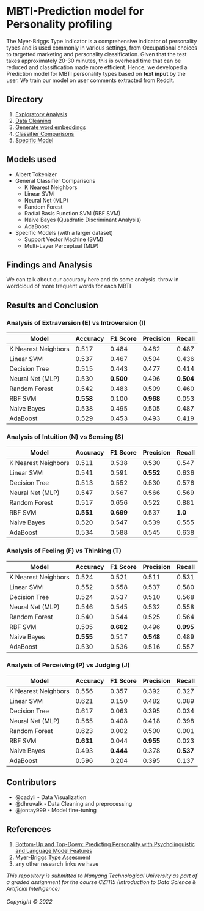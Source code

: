 # MBTI-Prediction model for Personality profiling

The Myer-Briggs Type Indicator is a comprehensive indicator of personality types and is used commonly in various settings, from Occupational choices to targetted marketing and personality classification. Given that the test takes approximately 20-30 minutes, this is overhead time that can be reduced and classification made more efficient. Hence, we developed a Prediction model for MBTI personality types based on **text input** by the user. We train our model on user comments extracted from Reddit.

## Directory

1. [Exploratory Analysis](explore.ipynb)
2. [Data Cleaning](data_cleaning.ipynb)
3. [Generate word embeddings](Reddit%20Embeddings.ipynb)
4. [Classifier Comparisons](Classifier%20Comparisons.ipynb)
5. [Specific Model](Reddit%20LM.ipynb)

## Models used

- Albert Tokenizer
- General Classifier Comparisons
  - K Nearest Neighbors
  - Linear SVM
  - Neural Net (MLP)
  - Random Forest
  - Radial Basis Function SVM (RBF SVM)
  - Naive Bayes (Quadratic Discriminant Analysis)
  - AdaBoost
- Specific Models (with a larger dataset)
  - Support Vector Machine (SVM)
  - Multi-Layer Perceptual (MLP)

## Findings and Analysis

We can talk about our accuracy here and do some analysis. throw in wordcloud of more frequent words for each MBTI

## Results and Conclusion

### Analysis of Extraversion (E) vs Introversion (I)

| Model               | Accuracy  | F1 Score  | Precision | Recall    |
| ------------------- | --------- | --------- | --------- | --------- |
| K Nearest Neighbors | 0.517     | 0.484     | 0.482     | 0.487     |
| Linear SVM          | 0.537     | 0.467     | 0.504     | 0.436     |
| Decision Tree       | 0.515     | 0.443     | 0.477     | 0.414     |
| Neural Net (MLP)    | 0.530     | **0.500** | 0.496     | **0.504** |
| Random Forest       | 0.542     | 0.483     | 0.509     | 0.460     |
| RBF SVM             | **0.558** | 0.100     | **0.968** | 0.053     |
| Naive Bayes         | 0.538     | 0.495     | 0.505     | 0.487     |
| AdaBoost            | 0.529     | 0.453     | 0.493     | 0.419     |

### Analysis of Intuition (N) vs Sensing (S)

| Model               | Accuracy  | F1 Score  | Precision | Recall  |
| ------------------- | --------- | --------- | --------- | ------- |
| K Nearest Neighbors | 0.511     | 0.538     | 0.530     | 0.547   |
| Linear SVM          | 0.541     | 0.591     | **0.552** | 0.636   |
| Decision Tree       | 0.513     | 0.552     | 0.530     | 0.576   |
| Neural Net (MLP)    | 0.547     | 0.567     | 0.566     | 0.569   |
| Random Forest       | 0.517     | 0.656     | 0.522     | 0.881   |
| RBF SVM             | **0.551** | **0.699** | 0.537     | **1.0** |
| Naive Bayes         | 0.520     | 0.547     | 0.539     | 0.555   |
| AdaBoost            | 0.534     | 0.588     | 0.545     | 0.638   |

### Analysis of Feeling (F) vs Thinking (T)

| Model               | Accuracy  | F1 Score  | Precision | Recall    |
| ------------------- | --------- | --------- | --------- | --------- |
| K Nearest Neighbors | 0.524     | 0.521     | 0.511     | 0.531     |
| Linear SVM          | 0.552     | 0.558     | 0.537     | 0.580     |
| Decision Tree       | 0.524     | 0.537     | 0.510     | 0.568     |
| Neural Net (MLP)    | 0.546     | 0.545     | 0.532     | 0.558     |
| Random Forest       | 0.540     | 0.544     | 0.525     | 0.564     |
| RBF SVM             | 0.505     | **0.662** | 0.496     | **0.995** |
| Naive Bayes         | **0.555** | 0.517     | **0.548** | 0.489     |
| AdaBoost            | 0.530     | 0.536     | 0.516     | 0.557     |

### Analysis of Perceiving (P) vs Judging (J)

| Model               | Accuracy  | F1 Score  | Precision | Recall    |
| ------------------- | --------- | --------- | --------- | --------- |
| K Nearest Neighbors | 0.556     | 0.357     | 0.392     | 0.327     |
| Linear SVM          | 0.621     | 0.150     | 0.482     | 0.089     |
| Decision Tree       | 0.617     | 0.063     | 0.395     | 0.034     |
| Neural Net (MLP)    | 0.565     | 0.408     | 0.418     | 0.398     |
| Random Forest       | 0.623     | 0.002     | 0.500     | 0.001     |
| RBF SVM             | **0.631** | 0.044     | **0.955** | 0.023     |
| Naive Bayes         | 0.493     | **0.444** | 0.378     | **0.537** |
| AdaBoost            | 0.596     | 0.204     | 0.395     | 0.137     |

## Contributors

- @cadyli - Data Visualization
- @dhruvalk - Data Cleaning and preprocessing
- @jontay999 - Model fine-tuning

## References

1. [Bottom-Up and Top-Down: Predicting Personality with Psycholinguistic and Language Model Features](https://www.semanticscholar.org/paper/Bottom-Up-and-Top-Down%3A-Predicting-Personality-with-Mehta-Fatehi/a872c10eaba767f82ca0a2f474c5c8bcd05f0d44#citing-papers)
2. [Myer-Briggs Type Assesment](https://www.capt.org/take-mbti-assessment/mbti.htm#:~:text=The%20real%20Myers%2DBriggs%20Type,will%20be%20emailed%20to%20you.)
3. any other research links we have

_This repository is submitted to Nanyang Technological University as part of a graded assignment for the course CZ1115 (Introduction to Data Science & Artificial Intelligence)_<br><br>
_Copyright &copy; 2022_
